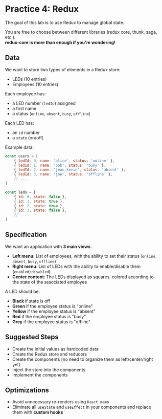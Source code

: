 # Practice 4: Redux

The goal of this lab is to use Redux to manage global state.

You are free to choose between different libraries (redux core, thunk, saga, etc.).  
**redux-core is more than enough if you're wondering!**

## Data

We want to store two types of elements in a Redux store:

- LEDs (10 entries)  
- Employees (10 entries)

Each employee has:

- a LED number (`ledId`) assigned  
- a first name  
- a status (`online`, `absent`, `busy`, `offline`)

Each LED has:

- an `id` number  
- a `state` (on/off)

Example data:

```js
const users = [
    { ledId: 0, name: 'alice', status: 'online' },
    { ledId: 1, name: 'bob', status: 'busy' },
    { ledId: 2, name: 'jean-kevin', status: 'absent' },
    { ledId: 3, name: 'joe', status: 'offline' },
    // ...
]

const leds = [
    { id: 0, state: false },
    { id: 1, state: true },
    { id: 2, state: true },
    { id: 3, state: false },
    // ...
]
```

## Specification

We want an application with **3 main views**:

- **Left menu**: List of employees, with the ability to set their status (`online`, `absent`, `busy`, `offline`)
- **Right menu**: List of LEDs with the ability to enable/disable them (`enabled/disabled`)
- **Center content**: The LEDs displayed as squares, colored according to the state of the associated employee

A LED should be:

- **Black** if state is off
- **Green** if the employee status is "online"  
- **Yellow** if the employee status is "absent"  
- **Red** if the employee status is "busy"  
- **Grey** if the employee status is "offline"

## Suggested Steps

- Create the initial values as hardcoded data  
- Create the Redux store and reducers  
- Create the components (no need to organize them as left/center/right yet)  
- Inject the store into the components  
- Implement the components

## Optimizations

- Avoid unnecessary re-renders using `React.memo`
- Eliminate all `useState` and `useEffect` in your components and replace them with **custom hooks**
